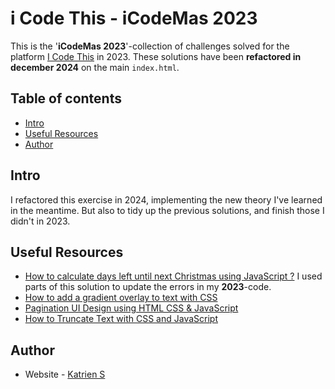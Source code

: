 # i Code This - iCodeMas 2023

This is the '**iCodeMas 2023**'-collection of challenges solved for the platform [I Code This](https://iCodeThis.com/?ref=Katrien) in 2023. These solutions have been **refactored in december 2024** on the main `index.html`.

## Table of contents

- [Intro](#intro)
- [Useful Resources](#UsefulResources)
- [Author](#author)

## Intro

I refactored this exercise in 2024, implementing the new theory I've learned in the meantime. But also to tidy up the previous solutions, and finish those I didn't in 2023.

## Useful Resources
- [How to calculate days left until next Christmas using JavaScript ?](https://www.geeksforgeeks.org/how-to-calculate-days-left-until-next-christmas-using-javascript/) I used parts of this solution to update the errors in my **2023**-code.
- [How to add a gradient overlay to text with CSS](https://fossheim.io/writing/posts/css-text-gradient/)
- [Pagination UI Design using HTML CSS & JavaScript](https://www.codingnepalweb.com/pagination-ui-design-javascript/)
- [How to Truncate Text with CSS and JavaScript](https://www.freecodecamp.org/news/how-to-truncate-text-with-css-javascript/)

## Author

- Website - [Katrien S](https://www.katriens.be)
